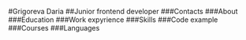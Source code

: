 #Grigoreva Daria
##Junior frontend developer
###Contacts
###About
###Education
###Work expуrience
###Skills
###Code example
###Courses
###Languages